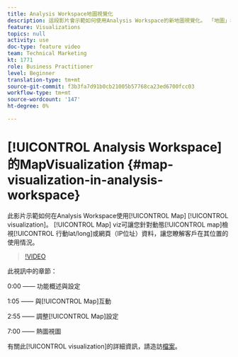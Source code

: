 ```yaml
---
title: Analysis Workspace地圖視覺化
description: 這段影片會示範如何使用Analysis Workspace的新地圖視覺化。 「地圖」檢視可讓您根據動態地圖檢視行動(lat/long)或網路（IP位址）資料，讓您瞭解客戶在其所在位置的使用情況。
feature: Visualizations
topics: null
activity: use
doc-type: feature video
team: Technical Marketing
kt: 1771
role: Business Practitioner
level: Beginner
translation-type: tm+mt
source-git-commit: f3b3fa7d91b0cb21005b57768ca23ed6700fcc03
workflow-type: tm+mt
source-wordcount: '147'
ht-degree: 0%

---
```



# [!UICONTROL Analysis Workspace]  的MapVisualization  {#map-visualization-in-analysis-workspace}

此影片示範如何在Analysis Workspace使用[!UICONTROL Map] [!UICONTROL  visualization]。 [!UICONTROL Map] viz可讓您針對動態[!UICONTROL map]檢視[!UICONTROL 行動lat/long]或網頁（IP位址）資料，讓您瞭解客戶在其位置的使用情況。

>[!VIDEO](https://video.tv.adobe.com/v/23559/?quality=12)

此視訊中的章節：

0:00 —— 功能概述與設定

1:05 —— 與[!UICONTROL Map]互動

2:55 —— 調整[!UICONTROL Map]設定

7:00 —— 熱圖視圖

有關此[!UICONTROL visualization]的詳細資訊，請造訪[檔案](https://marketing.adobe.com/resources/help/en_US/analytics/analysis-workspace/map-visualization.html)。
